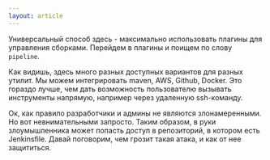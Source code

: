 ```yaml
---
layout: article
---
```

Универсальный способ здесь - максимально использовать плагины для управления сборками. Перейдем в плагины и поищем по слову `pipeline`. 

Как видишь, здесь много разных доступных вариантов для разных утилит. Мы можем интегрировать maven, AWS, Github, Docker. Это гораздо лучше, чем дать возможность пользователю вызывать инструменты напрямую, например через удаленную ssh-команду.

Ок, как правило разработчики и админы не являются злонамеренными. Но вот невнимательными запросто. Таким образом, в руки злоумышленника может попасть доступ в репозиторий, в котором есть Jenkinsfile. Давай поговорим, чем грозит такая атака, и как от нее защититься.
